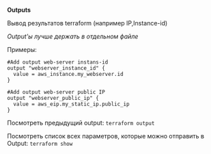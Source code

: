 **Outputs**

Вывод результатов terraform (например IP,Instance-id)

*Output'ы лучше держать в отдельном файле*

Примеры:

```hcl
#Add output web-server instans-id 
output "webserver_instance_id" {
  value = aws_instance.my_webserver.id
}

#Add output web-server public IP
output "webserver_public_ip" {
  value = aws_eip.my_static_ip.public_ip
}
```

Посмотреть предыдущий output: `terraform output`

Посмотреть список всех параметров, которые можно отправить в Output: `terraform show`
